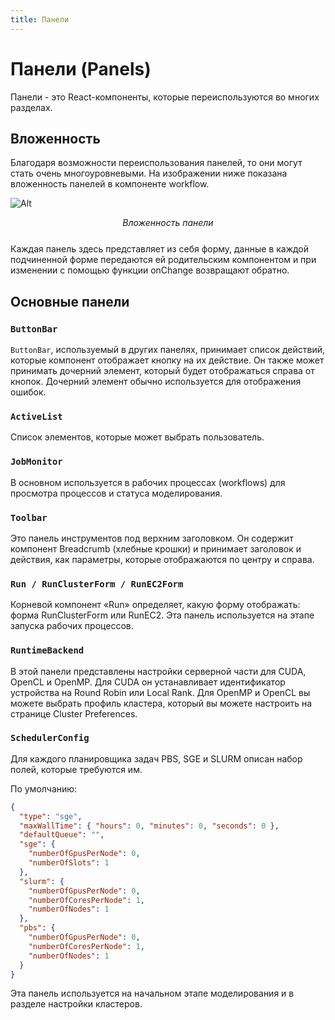 ```yaml
---
title: Панели
---
```


# Панели (Panels)

Панели - это React-компоненты, которые переиспользуются во многих разделах.

## Вложенность

Благодаря возможности переиспользования панелей, то они могут стать очень многоуровневыми. На изображении ниже показана вложенность панелей в компоненте workflow.

![Alt](/hpccloud-kemsu/development__images/form-panels.png?style=centerme)

<center style="margin: 0px 0px 25px;"><i>Вложенность панели</i></center>

Каждая панель здесь представляет из себя форму, данные в каждой подчиненной форме передаются ей родительским компонентом и при изменении с помощью функции onChange возвращают обратно.

## Основные панели

### `ButtonBar`

`ButtonBar`, используемый в других панелях, принимает список действий, которые компонент отображает кнопку на их действие. Он также может принимать дочерний элемент, который будет отображаться справа от кнопок. Дочерний элемент обычно используется для отображения ошибок.

### `ActiveList`

Список элементов, которые может выбрать пользователь.

### `JobMonitor`

В основном используется в рабочих процессах (workflows) для просмотра процессов и статуса моделирования.

### `Toolbar`

Это панель инструментов под верхним заголовком. Он содержит компонент Breadcrumb (хлебные крошки) и принимает заголовок и действия, как параметры, которые отображаются по центру и справа.

### `Run / RunClusterForm / RunEC2Form`

Корневой компонент «Run» определяет, какую форму отображать: форма RunClusterForm или RunEC2. Эта панель используется на этапе запуска рабочих процессов.

### `RuntimeBackend`

В этой панели представлены настройки серверной части для CUDA, OpenCL и OpenMP. Для CUDA он устанавливает идентификатор устройства на Round Robin или Local Rank. Для OpenMP и OpenCL вы можете выбрать профиль кластера, который вы можете настроить на странице Cluster Preferences.

### `SchedulerConfig`

Для каждого планировщика задач PBS, SGE и SLURM описан набор полей, которые требуются им.

По умолчанию:

```json
{
  "type": "sge",
  "maxWallTime": { "hours": 0, "minutes": 0, "seconds": 0 },
  "defaultQueue": "",
  "sge": {
    "numberOfGpusPerNode": 0,
    "numberOfSlots": 1
  },
  "slurm": {
    "numberOfGpusPerNode": 0,
    "numberOfCoresPerNode": 1,
    "numberOfNodes": 1
  },
  "pbs": {
    "numberOfGpusPerNode": 0,
    "numberOfCoresPerNode": 1,
    "numberOfNodes": 1
  }
}
```

Эта панель используется на начальном этапе моделирования и в разделе настройки кластеров.
